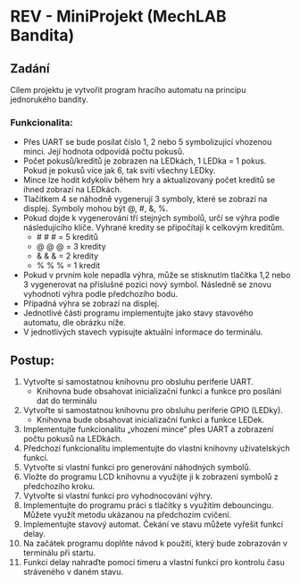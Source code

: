 # REV - MiniProjekt (MechLAB Bandita)

## Zadání
Cílem projektu je vytvořit program hracího automatu na principu jednorukého bandity.

### Funkcionalita:
*	Přes UART se bude posílat číslo 1, 2 nebo 5 symbolizující vhozenou minci. Její hodnota odpovídá počtu pokusů.
*	Počet pokusů/kreditů je zobrazen na LEDkách, 1 LEDka = 1 pokus. Pokud je pokusů více jak 6, tak svítí všechny LEDky.
*	Mince lze hodit kdykoliv během hry a aktualizovaný počet kreditů se ihned zobrazí na LEDkách.
*	Tlačítkem 4 se náhodně vygenerují 3 symboly, které se zobrazí na displej. Symboly mohou být @, #, &, %.
*	Pokud dojde k vygenerování tří stejných symbolů, určí se výhra podle následujícího klíče. Vyhrané kredity se připočítají k celkovým kreditům.
    *	\# \# \#	 = 5 kreditů
    *	@ @ @ 	= 3 kredity
    *	& & &	= 2 kredity
    *	% % %	= 1 kredit
*	Pokud v prvním kole nepadla výhra, může se stisknutím tlačítka 1,2 nebo 3 vygenerovat na příslušné pozici nový symbol. Následně se znovu vyhodnotí výhra podle předchozího bodu.
*	Případná výhra se zobrazí na displej.
*	Jednotlivé části programu implementujte jako stavy stavového automatu, dle obrázku níže.
*	V jednotlivých stavech vypisujte aktuální informace do terminálu.


## Postup:

1.	Vytvořte si samostatnou knihovnu pro obsluhu periferie UART.
    *	Knihovna bude obsahovat inicializační funkci a funkce pro posílání dat do terminálu
2.	Vytvořte si samostatnou knihovnu pro obsluhu periferie GPIO (LEDky).
    *	Knihovna bude obsahovat inicializační funkci a funkce LEDek.
3.	Implementujte funkcionalitu „vhození mince“ přes UART a zobrazení počtu pokusů na LEDkách.
4.	Předchozí funkcionalitu implementujte do vlastní knihovny uživatelských funkcí.
5.	Vytvořte si vlastní funkci pro generování náhodných symbolů.
6.	Vložte do programu LCD knihovnu a využijte ji k zobrazení symbolů z předchozího kroku.
7.	Vytvořte si vlastní funkci pro vyhodnocování výhry.
8.	Implementujte do programu práci s tlačítky s využitím debouncingu. Můžete využít metodu ukázanou na předchozím cvičení.
9.	Implementujte stavový automat. Čekání ve stavu můžete vyřešit funkcí delay.
10.	Na začátek programu doplňte návod k použití, který bude zobrazován v terminálu při startu.
11.	Funkci delay nahraďte pomocí timeru a vlastní funkcí pro kontrolu času stráveného v daném stavu.
